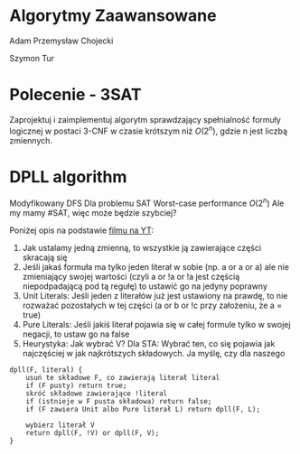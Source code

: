# Algorytmy Zaawansowane

Adam Przemysław Chojecki

Szymon Tur

# Polecenie - 3SAT
Zaprojektuj i zaimplementuj algorytm sprawdzający spełnialność formuły logicznej w postaci 3-CNF w czasie krótszym niż $O(2^n)$, gdzie n jest liczbą zmiennych.


# DPLL algorithm
Modyfikowany DFS
Dla problemu SAT Worst-case performance $O(2^{n})$
Ale my mamy #SAT, więc może będzie szybciej?

Poniżej opis na podstawie [filmu na YT](https://www.youtube.com/watch?v=xFpndTg7ZqA):
1. Jak ustalamy jedną zmienną, to wszystkie ją zawierające części skracają się
2. Jeśli jakaś formuła ma tylko jeden literał w sobie (np. a or a or a) ale nie zmieniający swojej wartości (czyli a or !a or !a jest częścią niepodpadającą pod tą regułę) to ustawić go na jedyny poprawny
3. Unit Literals: Jeśli jeden z literałów już jest ustawiony na prawdę, to nie rozważać pozostałych w tej części (a or b or !c przy założeniu, że a = true)
4. Pure Literals: Jeśli jakiś literał pojawia się w całej formule tylko w swojej negacji, to ustaw go na false
5. Heurystyka: Jak wybrać V? Dla STA: Wybrać ten, co się pojawia jak najczęściej w jak najkrótszych składowych. Ja myślę, czy dla naszego 

```
dpll(F, literal) {
	usuń te składowe F, co zawierają literał literal
	if (F pusty) return true;
	skróć składowe zawierające !literal
	if (istnieje w F pusta składowa) return false;
	if (F zawiera Unit albo Pure literał L) return dpll(F, L);
	
	wybierz literał V
	return dpll(F, !V) or dpll(F, V);
}
```
